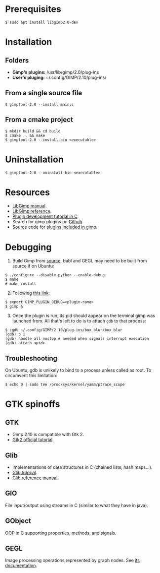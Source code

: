 # Prerequisites
```console
$ sudo apt install libgimp2.0-dev
```


# Installation
## Folders
- **Gimp's plugins:** /usr/lib/gimp/2.0/plug-ins
- **User's pluging:** ~/.config/GIMP/2.10/plug-ins/

## From a single source file
```console
$ gimptool-2.0 --install main.c
```

## From a cmake project
```console
$ mkdir build && cd build
$ cmake .. && make
$ gimptool-2.0 --install-bin <executable>
```


# Uninstallation
```console
$ gimptool-2.0 --uninstall-bin <executable>
```

# Resources
- [LibGimp manual][1].
- [LibGimp reference][2].
- [Plugin development tutorial in C][3].
- Search for gimp plugins on [Github][4].
- Source code for [plugins included in gimp][5].

[1]: https://developer.gimp.org/api/2.0/
[2]: https://developer.gimp.org/api/2.0/libgimp/libgimp-index.html
[3]: https://developer.gimp.org/plug-ins.html
[4]: https://github.com/search?l=C&q=gimp+plugin&type=Repositories
[5]: https://gitlab.gnome.org/GNOME/gimp/-/tree/gimp-2-10/plug-ins


# Debugging
1. Build Gimp from [source][gimp-source], babl and GEGL may need to be built from source if on Ubuntu:
```console
$ ./configure --disable-python --enable-debug
$ make
# make install
```

2. Following [this link][gimp-plugin-debug]:

```console
$ export GIMP_PLUGIN_DEBUG=<plugin-name>
$ gimp &
```

3. Once the plugin is run, its pid should appear on the terminal gimp was launched from. All that's left to do is to attach `gdb` to that process:

```console
$ cgdb ~/.config/GIMP/2.10/plug-ins/box_blur/box_blur
(gdb) b 1
(gdb) handle all nostop # needed when signals interrupt execution
(gdb) attach <pid>
```

[gimp-source]: https://www.gimp.org/source/#gimp-source-code
[gimp-plugin-debug]: https://gitlab.gnome.org/GNOME/gimp/-/blob/master/devel-docs/debug-plug-ins.txt

## Troubleshooting
On Ubuntu, gdb is unlikely to bind to a process unless called as root. To circumvent this limitation:

```console
$ echo 0 | sudo tee /proc/sys/kernel/yama/ptrace_scope
```


# GTK spinoffs
## GTK
- Gimp 2.10 is compatible with Gtk 2.
- [Gtk2 official tutorial][gtk-tutorial].

[gtk-tutorial]: https://developer.gnome.org/gtk-tutorial/stable/book1.html

## Glib
- Implementations of data structures in C (chained lists, hash maps...).
- [Glib tutorial][6].
- [Glib reference manual][7].

[6]: https://developer.ibm.com/tutorials/l-glib/
[7]: https://developer.gnome.org/glib/stable/

## GIO
File input/output using streams in C (similar to what they have in java).

## GObject
OOP in C supporting properties, methods, and signals.

## GEGL
Image processing operations represented by graph nodes. See [its documentation][gegl-api].

[gegl-api]: http://getfr.org/pub/dragonfly-release/usr-local-share/doc/gegl/api.html
